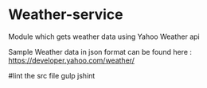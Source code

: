 # Weather-service
Module which gets weather data using Yahoo Weather api

Sample Weather data in json format can be found here : https://developer.yahoo.com/weather/

#lint the src file
gulp jshint